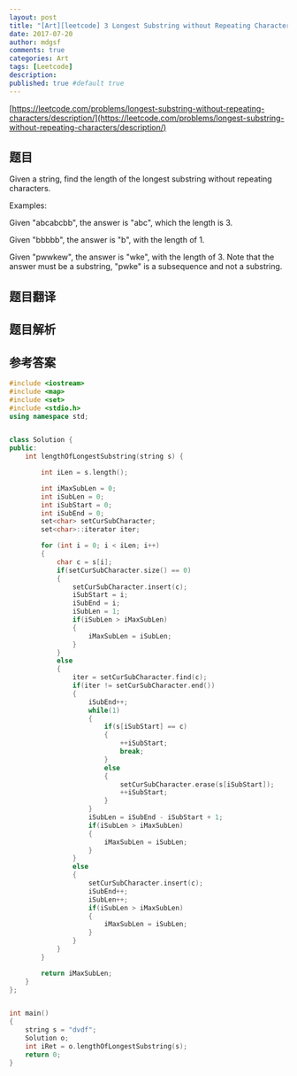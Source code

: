 ```yaml
---
layout: post
title: "[Art][leetcode] 3 Longest Substring without Repeating Characters"
date: 2017-07-20
author: mdgsf
comments: true
categories: Art
tags: [Leetcode]
description:
published: true #default true
---
```


[https://leetcode.com/problems/longest-substring-without-repeating-characters/description/](https://leetcode.com/problems/longest-substring-without-repeating-characters/description/)

## 题目

Given a string, find the length of the longest substring without repeating characters.

Examples:

Given "abcabcbb", the answer is "abc", which the length is 3.

Given "bbbbb", the answer is "b", with the length of 1.

Given "pwwkew", the answer is "wke", with the length of 3. Note that the answer must be a substring, "pwke" is a subsequence and not a substring.

## 题目翻译

## 题目解析

## 参考答案

```cpp
#include <iostream>
#include <map>
#include <set>
#include <stdio.h>
using namespace std;


class Solution {
public:
    int lengthOfLongestSubstring(string s) {

        int iLen = s.length();

        int iMaxSubLen = 0;
        int iSubLen = 0;
        int iSubStart = 0;
        int iSubEnd = 0;
        set<char> setCurSubCharacter;
        set<char>::iterator iter;

        for (int i = 0; i < iLen; i++)
        {
            char c = s[i];
            if(setCurSubCharacter.size() == 0)
            {
                setCurSubCharacter.insert(c); 
                iSubStart = i;
                iSubEnd = i;
                iSubLen = 1;
                if(iSubLen > iMaxSubLen)
                {
                    iMaxSubLen = iSubLen;
                }
            }
            else
            {
                iter = setCurSubCharacter.find(c);
                if(iter != setCurSubCharacter.end())
                {
                    iSubEnd++;
                    while(1)
                    {
                        if(s[iSubStart] == c)
                        {
                            ++iSubStart;
                            break;
                        }
                        else
                        {
                            setCurSubCharacter.erase(s[iSubStart]);
                            ++iSubStart;
                        }
                    }
                    iSubLen = iSubEnd - iSubStart + 1;
                    if(iSubLen > iMaxSubLen)
                    {
                        iMaxSubLen = iSubLen;
                    }
                }
                else
                {
                    setCurSubCharacter.insert(c);
                    iSubEnd++;
                    iSubLen++;
                    if(iSubLen > iMaxSubLen)
                    {
                        iMaxSubLen = iSubLen;
                    }
                }
            }
        }

        return iMaxSubLen;
    }
};


int main()
{
    string s = "dvdf";
    Solution o;
    int iRet = o.lengthOfLongestSubstring(s);
    return 0;
}
```
